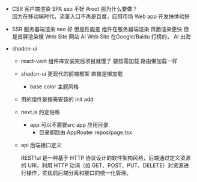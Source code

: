 - CSR 客户端渲染 SPA  seo 不好  #root 
    那为什么要做？  
        因为在移动端时代，流量入口不再是百度，应用市场 
        Web app 开发快体验好 

- SSR 服务器端渲染  seo 好  但是性能差 
    组件在服务器端渲染
    页面渲染更快  但是首屏渲染慢
    Web Site 网站
    AI Web Site  在Google/Baidu 打榜的，
    AI 出海

- shadcn-ui 
    - react-vant 组件库安装完后项目就慢了
        要按需加载 路由懒加载一样 
    - shadcn-ui 更现代的前端框架
        直接是懒加载
        - base color 主题风格
    - 用的组件是按需安装的 
        init
        add

    - next.js 约定俗称
        - app
            可以不需要src
            app 应用目录
            - 目录即路由
                AppRouter
                repos/page.tsx

    - api
        后端接口定义

        RESTful 是一种基于 HTTP 协议设计的软件架构风格，后端通过定义资源的 URI，利用 HTTP 动词（如 GET、POST、PUT、DELETE）对资源进行操作，实现前后端分离和接口的统一化管理。